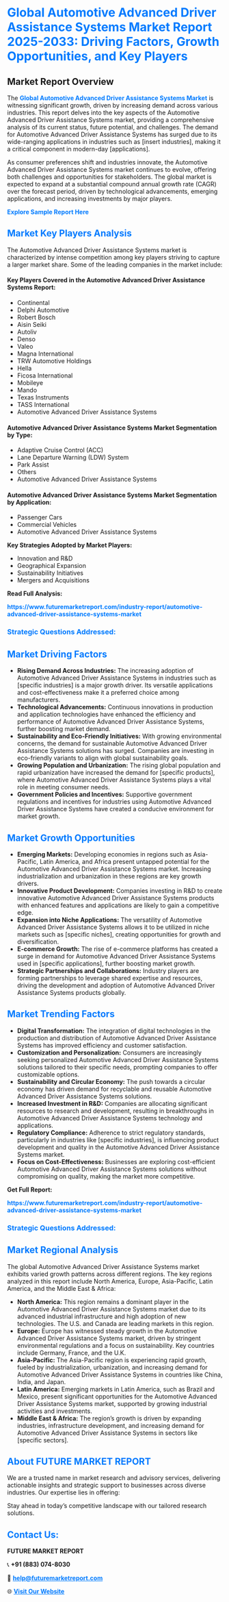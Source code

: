 <h1 style="color: #007BFF;">Global Automotive Advanced Driver Assistance Systems Market Report 2025-2033: Driving Factors, Growth Opportunities, and Key Players</h1>

<section id="overview">
<h2>Market Report Overview</h2>
<p>The <a href="https://www.futuremarketreport.com/industry-report/automotive-advanced-driver-assistance-systems-market" style="color: #007BFF; text-decoration: none;"><strong>Global Automotive Advanced Driver Assistance Systems Market</strong></a> is witnessing significant growth, driven by increasing demand across various industries. This report delves into the key aspects of the Automotive Advanced Driver Assistance Systems market, providing a comprehensive analysis of its current status, future potential, and challenges. The demand for Automotive Advanced Driver Assistance Systems has surged due to its wide-ranging applications in industries such as [insert industries], making it a critical component in modern-day [applications].</p>
<p>As consumer preferences shift and industries innovate, the Automotive Advanced Driver Assistance Systems market continues to evolve, offering both challenges and opportunities for stakeholders. The global market is expected to expand at a substantial compound annual growth rate (CAGR) over the forecast period, driven by technological advancements, emerging applications, and increasing investments by major players.</p>
</section>

<section id="overview">
<p><a href="https://www.futuremarketreport.com/request-sample/reportId=100302" style="color: #007BFF; text-decoration: none;"><strong>Explore Sample Report Here</strong></a></p>
</section>

<section id="key-players">
<h2 style="color: #007BFF;">Market Key Players Analysis</h2>
<p>The Automotive Advanced Driver Assistance Systems market is characterized by intense competition among key players striving to capture a larger market share. Some of the leading companies in the market include:</p>
<h4>Key Players Covered in the Automotive Advanced Driver Assistance Systems Report:</h4>
<ul><li>Continental</li><li>Delphi Automotive</li><li>Robert Bosch</li><li>Aisin Seiki</li><li>Autoliv</li><li>Denso</li><li>Valeo</li><li>Magna International</li><li>TRW Automotive Holdings</li><li>Hella</li><li>Ficosa International</li><li>Mobileye</li><li>Mando</li><li>Texas Instruments</li><li>TASS International</li><li>Automotive Advanced Driver Assistance Systems</li></ul>
<h4>Automotive Advanced Driver Assistance Systems Market Segmentation by Type:</h4>
<ul><li>Adaptive Cruise Control (ACC)</li><li>Lane Departure Warning (LDW) System</li><li>Park Assist</li><li>Others</li><li>Automotive Advanced Driver Assistance Systems</li></ul>

<h4>Automotive Advanced Driver Assistance Systems Market Segmentation by Application:</h4>
<ul><li>Passenger Cars</li><li>Commercial Vehicles</li><li>Automotive Advanced Driver Assistance Systems</li></ul>
<p><strong>Key Strategies Adopted by Market Players:</strong></p>
<ul>
<li>Innovation and R&D</li>
<li>Geographical Expansion</li>
<li>Sustainability Initiatives</li>
<li>Mergers and Acquisitions</li>
</ul>
</section>

<section>
<p><strong>Read Full Analysis: </strong></p><a href="https://www.futuremarketreport.com/industry-report/automotive-advanced-driver-assistance-systems-market" style="color: #007BFF; text-decoration: none;"><strong>https://www.futuremarketreport.com/industry-report/automotive-advanced-driver-assistance-systems-market</strong></a>
<h3 style="color: #007BFF;">Strategic Questions Addressed:</h3>
</section>

<section id="driving-factors">
<h2 style="color: #007BFF;">Market Driving Factors</h2>
<ul>
<li><strong>Rising Demand Across Industries:</strong> The increasing adoption of Automotive Advanced Driver Assistance Systems in industries such as [specific industries] is a major growth driver. Its versatile applications and cost-effectiveness make it a preferred choice among manufacturers.</li>
<li><strong>Technological Advancements:</strong> Continuous innovations in production and application technologies have enhanced the efficiency and performance of Automotive Advanced Driver Assistance Systems, further boosting market demand.</li>
<li><strong>Sustainability and Eco-Friendly Initiatives:</strong> With growing environmental concerns, the demand for sustainable Automotive Advanced Driver Assistance Systems solutions has surged. Companies are investing in eco-friendly variants to align with global sustainability goals.</li>
<li><strong>Growing Population and Urbanization:</strong> The rising global population and rapid urbanization have increased the demand for [specific products], where Automotive Advanced Driver Assistance Systems plays a vital role in meeting consumer needs.</li>
<li><strong>Government Policies and Incentives:</strong> Supportive government regulations and incentives for industries using Automotive Advanced Driver Assistance Systems have created a conducive environment for market growth.</li>
</ul>
</section>

<section id="growth-opportunities">
<h2 style="color: #007BFF;">Market Growth Opportunities</h2>
<ul>
<li><strong>Emerging Markets:</strong> Developing economies in regions such as Asia-Pacific, Latin America, and Africa present untapped potential for the Automotive Advanced Driver Assistance Systems market. Increasing industrialization and urbanization in these regions are key growth drivers.</li>
<li><strong>Innovative Product Development:</strong> Companies investing in R&D to create innovative Automotive Advanced Driver Assistance Systems products with enhanced features and applications are likely to gain a competitive edge.</li>
<li><strong>Expansion into Niche Applications:</strong> The versatility of Automotive Advanced Driver Assistance Systems allows it to be utilized in niche markets such as [specific niches], creating opportunities for growth and diversification.</li>
<li><strong>E-commerce Growth:</strong> The rise of e-commerce platforms has created a surge in demand for Automotive Advanced Driver Assistance Systems used in [specific applications], further boosting market growth.</li>
<li><strong>Strategic Partnerships and Collaborations:</strong> Industry players are forming partnerships to leverage shared expertise and resources, driving the development and adoption of Automotive Advanced Driver Assistance Systems products globally.</li>
</ul>
</section>

<section id="trending-factors">
<h2 style="color: #007BFF;">Market Trending Factors</h2>
<ul>
<li><strong>Digital Transformation:</strong> The integration of digital technologies in the production and distribution of Automotive Advanced Driver Assistance Systems has improved efficiency and customer satisfaction.</li>
<li><strong>Customization and Personalization:</strong> Consumers are increasingly seeking personalized Automotive Advanced Driver Assistance Systems solutions tailored to their specific needs, prompting companies to offer customizable options.</li>
<li><strong>Sustainability and Circular Economy:</strong> The push towards a circular economy has driven demand for recyclable and reusable Automotive Advanced Driver Assistance Systems solutions.</li>
<li><strong>Increased Investment in R&D:</strong> Companies are allocating significant resources to research and development, resulting in breakthroughs in Automotive Advanced Driver Assistance Systems technology and applications.</li>
<li><strong>Regulatory Compliance:</strong> Adherence to strict regulatory standards, particularly in industries like [specific industries], is influencing product development and quality in the Automotive Advanced Driver Assistance Systems market.</li>
<li><strong>Focus on Cost-Effectiveness:</strong> Businesses are exploring cost-efficient Automotive Advanced Driver Assistance Systems solutions without compromising on quality, making the market more competitive.</li>
</ul>
</section>

<section>
<p><strong>Get Full Report: </strong></p><a href="https://www.futuremarketreport.com/industry-report/automotive-advanced-driver-assistance-systems-market" style="color: #007BFF; text-decoration: none;"><strong>https://www.futuremarketreport.com/industry-report/automotive-advanced-driver-assistance-systems-market</strong></a>
<h3 style="color: #007BFF;">Strategic Questions Addressed:</h3>
</section>


<section id="regional-analysis">
<h2 style="color: #007BFF;">Market Regional Analysis</h2>
<p>The global Automotive Advanced Driver Assistance Systems market exhibits varied growth patterns across different regions. The key regions analyzed in this report include North America, Europe, Asia-Pacific, Latin America, and the Middle East & Africa:</p>
<ul>
<li><strong>North America:</strong> This region remains a dominant player in the Automotive Advanced Driver Assistance Systems market due to its advanced industrial infrastructure and high adoption of new technologies. The U.S. and Canada are leading markets in this region.</li>
<li><strong>Europe:</strong> Europe has witnessed steady growth in the Automotive Advanced Driver Assistance Systems market, driven by stringent environmental regulations and a focus on sustainability. Key countries include Germany, France, and the U.K.</li>
<li><strong>Asia-Pacific:</strong> The Asia-Pacific region is experiencing rapid growth, fueled by industrialization, urbanization, and increasing demand for Automotive Advanced Driver Assistance Systems in countries like China, India, and Japan.</li>
<li><strong>Latin America:</strong> Emerging markets in Latin America, such as Brazil and Mexico, present significant opportunities for the Automotive Advanced Driver Assistance Systems market, supported by growing industrial activities and investments.</li>
<li><strong>Middle East & Africa:</strong> The region’s growth is driven by expanding industries, infrastructure development, and increasing demand for Automotive Advanced Driver Assistance Systems in sectors like [specific sectors].</li>
</ul>
</section>

<footer>
<h2 style="color: #007BFF;">About FUTURE MARKET REPORT</h2>
<p>We are a trusted name in market research and advisory services, delivering actionable insights and strategic support to businesses across diverse industries. Our expertise lies in offering:</p>

<p>Stay ahead in today’s competitive landscape with our tailored research solutions.</p>

<h2 style="color: #007BFF;">Contact Us:</h2>
<p><strong>FUTURE MARKET REPORT</strong></p>
<p>📞 <strong>+91 (883) 074-8030</strong></p>
<p>📧 <strong><a href="mailto:help@futuremarketreport.com" style="color: #007BFF;">help@futuremarketreport.com</a></strong></p>
<p>🌐 <strong><a href="https://www.futuremarketreport.com/" style="color: #007BFF;">Visit Our Website</a></strong></p>
</footer>